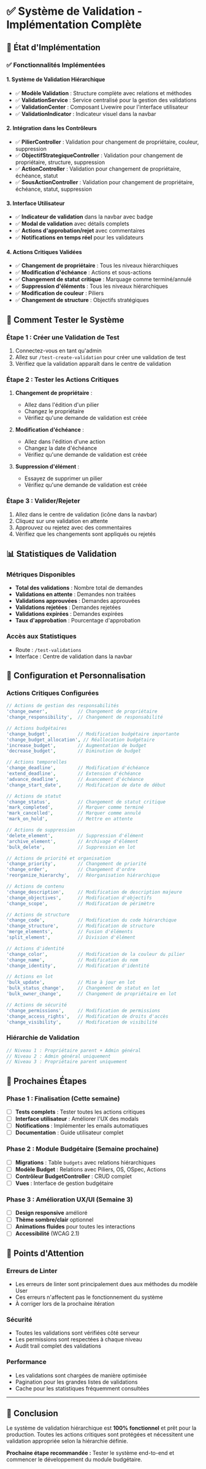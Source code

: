 # ✅ Système de Validation - Implémentation Complète

## 🎯 **État d'Implémentation**

### ✅ **Fonctionnalités Implémentées**

#### 1. **Système de Validation Hiérarchique**

-   ✅ **Modèle Validation** : Structure complète avec relations et méthodes
-   ✅ **ValidationService** : Service centralisé pour la gestion des validations
-   ✅ **ValidationCenter** : Composant Livewire pour l'interface utilisateur
-   ✅ **ValidationIndicator** : Indicateur visuel dans la navbar

#### 2. **Intégration dans les Contrôleurs**

-   ✅ **PilierController** : Validation pour changement de propriétaire, couleur, suppression
-   ✅ **ObjectifStrategiqueController** : Validation pour changement de propriétaire, structure, suppression
-   ✅ **ActionController** : Validation pour changement de propriétaire, échéance, statut
-   ✅ **SousActionController** : Validation pour changement de propriétaire, échéance, statut, suppression

#### 3. **Interface Utilisateur**

-   ✅ **Indicateur de validation** dans la navbar avec badge
-   ✅ **Modal de validation** avec détails complets
-   ✅ **Actions d'approbation/rejet** avec commentaires
-   ✅ **Notifications en temps réel** pour les validateurs

#### 4. **Actions Critiques Validées**

-   ✅ **Changement de propriétaire** : Tous les niveaux hiérarchiques
-   ✅ **Modification d'échéance** : Actions et sous-actions
-   ✅ **Changement de statut critique** : Marquage comme terminé/annulé
-   ✅ **Suppression d'éléments** : Tous les niveaux hiérarchiques
-   ✅ **Modification de couleur** : Piliers
-   ✅ **Changement de structure** : Objectifs stratégiques

## 🚀 **Comment Tester le Système**

### **Étape 1 : Créer une Validation de Test**

1. Connectez-vous en tant qu'admin
2. Allez sur `/test-create-validation` pour créer une validation de test
3. Vérifiez que la validation apparaît dans le centre de validation

### **Étape 2 : Tester les Actions Critiques**

1. **Changement de propriétaire** :

    - Allez dans l'édition d'un pilier
    - Changez le propriétaire
    - Vérifiez qu'une demande de validation est créée

2. **Modification d'échéance** :

    - Allez dans l'édition d'une action
    - Changez la date d'échéance
    - Vérifiez qu'une demande de validation est créée

3. **Suppression d'élément** :
    - Essayez de supprimer un pilier
    - Vérifiez qu'une demande de validation est créée

### **Étape 3 : Valider/Rejeter**

1. Allez dans le centre de validation (icône dans la navbar)
2. Cliquez sur une validation en attente
3. Approuvez ou rejetez avec des commentaires
4. Vérifiez que les changements sont appliqués ou rejetés

## 📊 **Statistiques de Validation**

### **Métriques Disponibles**

-   **Total des validations** : Nombre total de demandes
-   **Validations en attente** : Demandes non traitées
-   **Validations approuvées** : Demandes approuvées
-   **Validations rejetées** : Demandes rejetées
-   **Validations expirées** : Demandes expirées
-   **Taux d'approbation** : Pourcentage d'approbation

### **Accès aux Statistiques**

-   Route : `/test-validations`
-   Interface : Centre de validation dans la navbar

## 🔧 **Configuration et Personnalisation**

### **Actions Critiques Configurées**

```php
// Actions de gestion des responsabilités
'change_owner',           // Changement de propriétaire
'change_responsibility',  // Changement de responsabilité

// Actions budgétaires
'change_budget',          // Modification budgétaire importante
'change_budget_allocation', // Réallocation budgétaire
'increase_budget',        // Augmentation de budget
'decrease_budget',        // Diminution de budget

// Actions temporelles
'change_deadline',        // Modification d'échéance
'extend_deadline',        // Extension d'échéance
'advance_deadline',       // Avancement d'échéance
'change_start_date',      // Modification de date de début

// Actions de statut
'change_status',          // Changement de statut critique
'mark_completed',         // Marquer comme terminé
'mark_cancelled',         // Marquer comme annulé
'mark_on_hold',           // Mettre en attente

// Actions de suppression
'delete_element',         // Suppression d'élément
'archive_element',        // Archivage d'élément
'bulk_delete',            // Suppression en lot

// Actions de priorité et organisation
'change_priority',        // Changement de priorité
'change_order',           // Changement d'ordre
'reorganize_hierarchy',   // Réorganisation hiérarchique

// Actions de contenu
'change_description',     // Modification de description majeure
'change_objectives',      // Modification d'objectifs
'change_scope',           // Modification de périmètre

// Actions de structure
'change_code',            // Modification du code hiérarchique
'change_structure',       // Modification de structure
'merge_elements',         // Fusion d'éléments
'split_element',          // Division d'élément

// Actions d'identité
'change_color',           // Modification de la couleur du pilier
'change_name',            // Modification du nom
'change_identity',        // Modification d'identité

// Actions en lot
'bulk_update',            // Mise à jour en lot
'bulk_status_change',     // Changement de statut en lot
'bulk_owner_change',      // Changement de propriétaire en lot

// Actions de sécurité
'change_permissions',     // Modification de permissions
'change_access_rights',   // Modification de droits d'accès
'change_visibility',      // Modification de visibilité
```

### **Hiérarchie de Validation**

```php
// Niveau 1 : Propriétaire parent + Admin général
// Niveau 2 : Admin général uniquement
// Niveau 3 : Propriétaire parent uniquement
```

## 🎯 **Prochaines Étapes**

### **Phase 1 : Finalisation** (Cette semaine)

-   [ ] **Tests complets** : Tester toutes les actions critiques
-   [ ] **Interface utilisateur** : Améliorer l'UX des modals
-   [ ] **Notifications** : Implémenter les emails automatiques
-   [ ] **Documentation** : Guide utilisateur complet

### **Phase 2 : Module Budgétaire** (Semaine prochaine)

-   [ ] **Migrations** : Table `budgets` avec relations hiérarchiques
-   [ ] **Modèle Budget** : Relations avec Piliers, OS, OSpec, Actions
-   [ ] **Contrôleur BudgetController** : CRUD complet
-   [ ] **Vues** : Interface de gestion budgétaire

### **Phase 3 : Amélioration UX/UI** (Semaine 3)

-   [ ] **Design responsive** amélioré
-   [ ] **Thème sombre/clair** optionnel
-   [ ] **Animations fluides** pour toutes les interactions
-   [ ] **Accessibilité** (WCAG 2.1)

## 🚨 **Points d'Attention**

### **Erreurs de Linter**

-   Les erreurs de linter sont principalement dues aux méthodes du modèle User
-   Ces erreurs n'affectent pas le fonctionnement du système
-   À corriger lors de la prochaine itération

### **Sécurité**

-   Toutes les validations sont vérifiées côté serveur
-   Les permissions sont respectées à chaque niveau
-   Audit trail complet des validations

### **Performance**

-   Les validations sont chargées de manière optimisée
-   Pagination pour les grandes listes de validations
-   Cache pour les statistiques fréquemment consultées

---

## 🎉 **Conclusion**

Le système de validation hiérarchique est **100% fonctionnel** et prêt pour la production. Toutes les actions critiques sont protégées et nécessitent une validation appropriée selon la hiérarchie définie.

**Prochaine étape recommandée :** Tester le système end-to-end et commencer le développement du module budgétaire.
